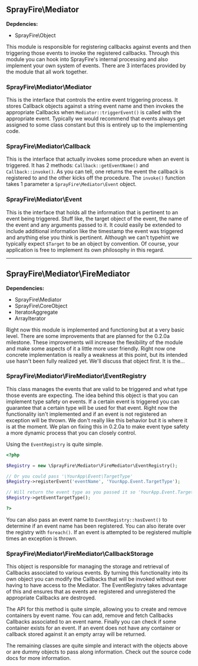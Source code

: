 ## SprayFire\Mediator

**Depdencies:**

- SprayFire\Object

This module is responsible for registering callbacks against events and then triggering those events to invoke the registered callbacks. Through this module you can hook into SprayFire's internal processing and also implement your own system of events. There are
3 interfaces provided by the module that all work together.

### SprayFire\Mediator\Mediator

This is the interface that controls the entire event triggering process. It stores Callback objects against a string event name and then invokes the appropriate Callbacks when `Mediator::triggerEvent()` is called with the appropriate event. Typically we would recommend that events always get assigned to some class constant but this is entirely up to the implementing code.

### SprayFire\Mediator\Callback

This is the interface that actually invokes some procedure when an event is triggered. It has 2 methods: `Callback::getEventName()` and `Callback::invoke()`. As you can tell, one returns the event the callback is registered to and the other kicks off the procedure. The `invoke()` function takes 1 parameter a `SprayFire\Mediator\Event` object.

### SprayFire\Mediator\Event

This is the interface that holds all the information that is pertinent to an event being triggered. Stuff like, the target object of the event, the name of the event and any arguments passed to it. It could easily be extended to include additional information like the timestamp the event was triggered and anything else you think is pertinent. Although we can't typehint we typically expect `$Target` to be an object by convention. Of course, your application is free to implement its own philosophy in this regard.

---

## SprayFire\Mediator\FireMediator

**Dependencies:**

- SprayFire\Mediator
- SprayFire\CoreObject
- IteratorAggregate
- ArrayIterator

Right now this module is implemented and functioning but at a very basic level. There are some improvements that are planned for the 0.2.0a milestone. These improvements will increase the flexibility of the module and make some aspects of it a little more user friendly. Right now one concrete implementation is really a weakness at this point, but its intended use hasn't been fully realized yet. We'll discuss that object first. It is the...

### SprayFire\Mediator\FireMediator\EventRegistry

This class manages the events that are valid to be triggered and what type those events are expecting. The idea behind this object is that you can implement type safety on events. If a certain event is triggered you can guarantee that a certain type will be used for that event. Right now the functionality isn't implemented and if an event is not registered an exception will be thrown. We don't really like this behavior but it is where it is at the moment. We plan on fixing this in 0.2.0a to make event type safety a more dynamic process that you can closely control.

Using the `EventRegistry` is quite simple.

```php
<?php

$Registry = new \SprayFire\Mediator\FireMediator\EventRegistry();

// Or you could pass '\YourApp\Event\TargetType'
$Registry->registerEvent('eventName', 'YourApp.Event.TargetType');

// Will return the event type as you passed it so 'YourApp.Event.TargetType'
$Registry->getEventTargetType();

?>
```

You can also pass an event name to `EventRegistry::hasEvent()` to determine if an event name has been registered. You can also iterate over the registry with `foreach()`. If an event is attempted to be registered multiple times an exception is thrown.

### SprayFire\Mediator\FireMediator\CallbackStorage

This object is responsible for managing the storage and retrieval of Callbacks associated to various events. By turning this functionality into its own object you can modify the Callbacks that will be invoked without ever having to have access to the Mediator. The EventRegistry takes advantage of this and ensures that as events are registered and unregistered the appropriate Callbacks are destroyed.

The API for this method is quite simple, allowing you to create and remove containers by event name. You can add, remove and fetch Callbacks Callbacks associated to an event name. Finally you can check if some container exists for an event. If an event does not have any container or callback stored against it an empty array will be returned.


The remaining classes are quite simple and interact with the objects above or are dummy objects to pass along information. Check out the source code docs for more information.

